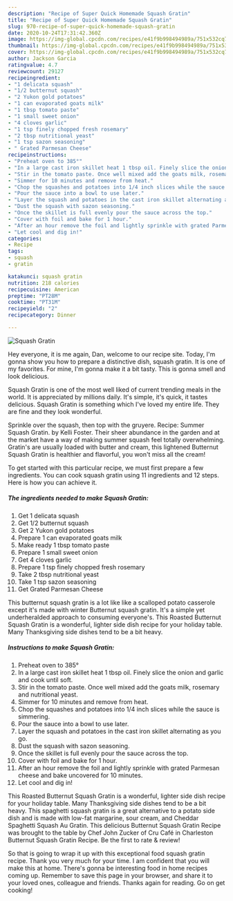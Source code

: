 ```yaml
---
description: "Recipe of Super Quick Homemade Squash Gratin"
title: "Recipe of Super Quick Homemade Squash Gratin"
slug: 970-recipe-of-super-quick-homemade-squash-gratin
date: 2020-10-24T17:31:42.360Z
image: https://img-global.cpcdn.com/recipes/e41f9b998494989a/751x532cq70/squash-gratin-recipe-main-photo.jpg
thumbnail: https://img-global.cpcdn.com/recipes/e41f9b998494989a/751x532cq70/squash-gratin-recipe-main-photo.jpg
cover: https://img-global.cpcdn.com/recipes/e41f9b998494989a/751x532cq70/squash-gratin-recipe-main-photo.jpg
author: Jackson Garcia
ratingvalue: 4.7
reviewcount: 29127
recipeingredient:
- "1 delicata squash"
- "1/2 butternut squash"
- "2 Yukon gold potatoes"
- "1 can evaporated goats milk"
- "1 tbsp tomato paste"
- "1 small sweet onion"
- "4 cloves garlic"
- "1 tsp finely chopped fresh rosemary"
- "2 tbsp nutritional yeast"
- "1 tsp sazon seasoning"
- " Grated Parmesan Cheese"
recipeinstructions:
- "Preheat oven to 385°"
- "In a large cast iron skillet heat 1 tbsp oil. Finely slice the onion and garlic and cook until soft."
- "Stir in the tomato paste. Once well mixed add the goats milk, rosemary and nutritional yeast."
- "Simmer for 10 minutes and remove from heat."
- "Chop the squashes and potatoes into 1/4 inch slices while the sauce is simmering."
- "Pour the sauce into a bowl to use later."
- "Layer the squash and potatoes in the cast iron skillet alternating as you go."
- "Dust the squash with sazon seasoning."
- "Once the skillet is full evenly pour the sauce across the top."
- "Cover with foil and bake for 1 hour."
- "After an hour remove the foil and lightly sprinkle with grated Parmesan cheese and bake uncovered for 10 minutes."
- "Let cool and dig in!"
categories:
- Recipe
tags:
- squash
- gratin

katakunci: squash gratin 
nutrition: 218 calories
recipecuisine: American
preptime: "PT28M"
cooktime: "PT31M"
recipeyield: "2"
recipecategory: Dinner

---
```



![Squash Gratin](https://img-global.cpcdn.com/recipes/e41f9b998494989a/751x532cq70/squash-gratin-recipe-main-photo.jpg)

Hey everyone, it is me again, Dan, welcome to our recipe site. Today, I'm gonna show you how to prepare a distinctive dish, squash gratin. It is one of my favorites. For mine, I'm gonna make it a bit tasty. This is gonna smell and look delicious.

Squash Gratin is one of the most well liked of current trending meals in the world. It is appreciated by millions daily. It's simple, it's quick, it tastes delicious. Squash Gratin is something which I've loved my entire life. They are fine and they look wonderful.

Sprinkle over the squash, then top with the gruyere. Recipe: Summer Squash Gratin. by Kelli Foster. Their sheer abundance in the garden and at the market have a way of making summer squash feel totally overwhelming. Gratin&#39;s are usually loaded with butter and cream, this lightened Butternut Squash Gratin is healthier and flavorful, you won&#39;t miss all the cream!


To get started with this particular recipe, we must first prepare a few ingredients. You can cook squash gratin using 11 ingredients and 12 steps. Here is how you can achieve it.

<!--inarticleads1-->

##### The ingredients needed to make Squash Gratin:

1. Get 1 delicata squash
1. Get 1/2 butternut squash
1. Get 2 Yukon gold potatoes
1. Prepare 1 can evaporated goats milk
1. Make ready 1 tbsp tomato paste
1. Prepare 1 small sweet onion
1. Get 4 cloves garlic
1. Prepare 1 tsp finely chopped fresh rosemary
1. Take 2 tbsp nutritional yeast
1. Take 1 tsp sazon seasoning
1. Get  Grated Parmesan Cheese


This butternut squash gratin is a lot like like a scalloped potato casserole except it&#39;s made with winter Butternut squash gratin. It&#39;s a simple yet underheralded approach to consuming everyone&#39;s. This Roasted Butternut Squash Gratin is a wonderful, lighter side dish recipe for your holiday table. Many Thanksgiving side dishes tend to be a bit heavy. 

<!--inarticleads2-->

##### Instructions to make Squash Gratin:

1. Preheat oven to 385°
1. In a large cast iron skillet heat 1 tbsp oil. Finely slice the onion and garlic and cook until soft.
1. Stir in the tomato paste. Once well mixed add the goats milk, rosemary and nutritional yeast.
1. Simmer for 10 minutes and remove from heat.
1. Chop the squashes and potatoes into 1/4 inch slices while the sauce is simmering.
1. Pour the sauce into a bowl to use later.
1. Layer the squash and potatoes in the cast iron skillet alternating as you go.
1. Dust the squash with sazon seasoning.
1. Once the skillet is full evenly pour the sauce across the top.
1. Cover with foil and bake for 1 hour.
1. After an hour remove the foil and lightly sprinkle with grated Parmesan cheese and bake uncovered for 10 minutes.
1. Let cool and dig in!


This Roasted Butternut Squash Gratin is a wonderful, lighter side dish recipe for your holiday table. Many Thanksgiving side dishes tend to be a bit heavy. This spaghetti squash gratin is a great alternative to a potato side dish and is made with low-fat margarine, sour cream, and Cheddar Spaghetti Squash Au Gratin. This delicious Butternut Squash Gratin Recipe was brought to the table by Chef John Zucker of Cru Café in Charleston Butternut Squash Gratin Recipe. Be the first to rate &amp; review! 

So that is going to wrap it up with this exceptional food squash gratin recipe. Thank you very much for your time. I am confident that you will make this at home. There's gonna be interesting food in home recipes coming up. Remember to save this page in your browser, and share it to your loved ones, colleague and friends. Thanks again for reading. Go on get cooking!
